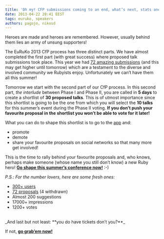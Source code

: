```yaml
---
title: 'Oh my! CFP submissions coming to an end, what’s next, stats and more'
date: 2013-04-22 20:41 EEST
tags: euruko, speakers
authors: pagojo, nikosd
---
```


Heroes are made and heroes are remembered. However, usually behind them lies an army of unsung supporters!

The EuRuKo 2013 CfP process has three distinct parts. We have almost completed the first part (with great success) where proposed talk submissions took place. This year we had [72 amazing submissions](http://cfp.euruko2013.org/proposals) (and this may get higher until tomorrow) which are a testament to the diverse and involved community we Rubyists enjoy. Unfortunately we can’t have them all this summer!

Tomorrow we start with the second part of our CfP process. In this second  part, _the interlude_ between Phase I and Phase II, you are called in **5 days** to create a shortlist of **30 proposed talks**. This is of utmost importance since this shortlist is going to be the one from which you will select the **10 talks** for this summer’s event during the Phase II voting. **If you don’t push your favourite proposal in the shortlist you won’t be able to vote for it later!**

What you can do to shape this shortlist is to go to the [app](http://cfp.euruko2013.org) and:

* promote
* demote
* share your favourite proposals on social networks so that many more get involved!

This is the time to rally behind your favourite proposals and, who knows, perhaps make someone (whose name you still don’t know) a new Ruby hero! **[Go shape this summer’s conference now!](http://cfp.euruko2013.org)** :-)

_P.S.: For the number lovers, here are some fresh ones:_

* [300+ users](http://cfp.euruko.org/motivations)
* [72 proposals](http://cfp.euruko.org/motivations) (4 withdrawn)
* Almost 200 suggestions
* 17000+ impressions
* 1200+ votes


<br>
_And last but not least: **you do have tickets don’t you?**_

If not, **[go grab’em now!](https://www.eventora.com/en/Events/euruko-2013-athens)**